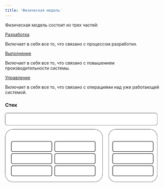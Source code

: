 ```yaml
---
title: 'Физическая модель'
---
```


Физическая модель состоит из трех частей: 

[Разработка](Development.md)

Включает в себя все то, что связано с процессом разработки.

[Выполнение](Execution.md)

Включает в себя все то, что связано с повышением производительности системы.

[Управление](Management.md)

Включает в себя все то, что связано с операциями над уже работающей системой.

### Стек

![](download/temp/svgout4658084164058278067.png)

  
